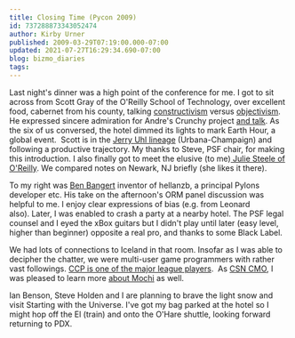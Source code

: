 ```yaml
---
title: Closing Time (Pycon 2009)
id: 737288873343052474
author: Kirby Urner
published: 2009-03-29T07:19:00.000-07:00
updated: 2021-07-27T16:29:34.690-07:00
blog: bizmo_diaries
tags: 
---
```


[](https://blogger.googleusercontent.com/img/b/R29vZ2xl/AVvXsEg5wfl6bsNbjTXdAxQgDS6mIR2iaiEQbk-5Rlk9tGtaaNt7dx7ZcwtTrL9vLu6f-wAHCdIVTTO7KIzammnovtdLtRKcX9al3YRRJRNAPwEw_8v5IKoo7e8Qp8KhHXyONSyxfxD7/s1600-h/screen_myspace.png)Last night's dinner was a high point of the conference for me.  I got to sit across from Scott Gray of the O'Reilly School of Technology, over excellent food, cabernet from his county, talking [constructivism](http://coffeeshopsnet.blogspot.com/2009/02/about-constructivism.html) versus [objectivism](http://mathforum.org/kb/thread.jspa?threadID=1914486&tstart=0).  He expressed sincere admiration for Andre's Crunchy project [and talk](http://mail.python.org/pipermail/edu-sig/2009-March/009187.html).  As the six of us conversed, the hotel dimmed its lights to mark Earth Hour, a global event.  Scott is in the [Jerry Uhl lineage](http://cm.math.uiuc.edu/what) (Urbana-Champaign) and following a productive trajectory. My thanks to Steve, PSF chair, for making this introduction.  I also finally got to meet the elusive (to me)[ Julie Steele of O'Reilly](http://www.flickr.com/photos/17157315@N00/3397685205/).  We compared notes on Newark, NJ briefly (she likes it there).

To my right was [Ben Bangert](http://groovie.org/) inventor of hellanzb, a principal Pylons developer etc.  His take on the afternoon's ORM panel discussion was helpful to me.  I enjoy clear expressions of bias (e.g. from Leonard also). Later, I was enabled to crash a party at a nearby hotel.  The PSF legal counsel and I eyed the xBox guitars but I didn't play until later (easy level, higher than beginner) opposite a real pro, and thanks to some Black Label.

We had lots of connections to Iceland in that room.  Insofar as I was able to decipher the chatter, we were multi-user game programmers with rather vast followings.  [CCP is one of the major league players](http://www.eveonline.com/pressreleases/default.asp?pressReleaseID=56).  As [CSN CMO](http://coffeeshopsnet.blogspot.com/), I was pleased to learn more [about Mochi](http://www.mochimedia.com/) as well.

Ian Benson, Steve Holden and I are planning to brave the light snow and visit Starting with the Universe.  I've got my bag parked at the hotel so I might hop off the El (train) and onto the O'Hare shuttle, looking forward returning to PDX.